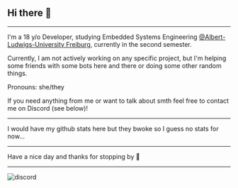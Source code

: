 ## Hi there 👋
_______________________________________________

I'm a 18 y/o Developer, studying Embedded Systems Engineering [@Albert-Ludwigs-University Freiburg](https://uni-freiburg.de/en/), currently in the second semester.

Currently, I am not actively working on any specific project, but I'm helping some friends with some bots here and there or doing some other random things.

Pronouns: she/they

If you need anything from me or want to talk about smth feel free to contact me on Discord (see below)!


_______________________________________________
I would have my github stats here but they bwoke so I guess no stats for now...
_______________________________________________

Have a nice day and thanks for stopping by 👋 
_______________________________________________

![discord](https://discord.c99.nl/widget/theme-3/708275751816003615.png) 

